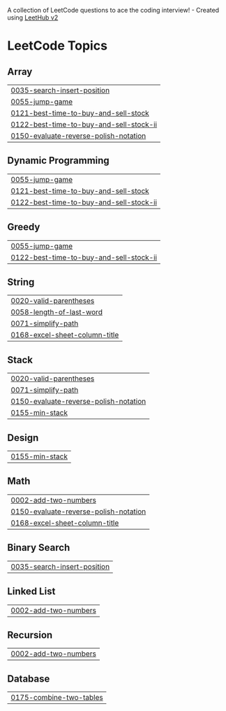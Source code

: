 A collection of LeetCode questions to ace the coding interview! - Created using [LeetHub v2](https://github.com/arunbhardwaj/LeetHub-2.0)
<!---LeetCode Topics Start-->
# LeetCode Topics
## Array
|  |
| ------- |
| [0035-search-insert-position](https://github.com/ShalakaPawar/Data-Structures/tree/master/0035-search-insert-position) |
| [0055-jump-game](https://github.com/ShalakaPawar/Data-Structures/tree/master/0055-jump-game) |
| [0121-best-time-to-buy-and-sell-stock](https://github.com/ShalakaPawar/Data-Structures/tree/master/0121-best-time-to-buy-and-sell-stock) |
| [0122-best-time-to-buy-and-sell-stock-ii](https://github.com/ShalakaPawar/Data-Structures/tree/master/0122-best-time-to-buy-and-sell-stock-ii) |
| [0150-evaluate-reverse-polish-notation](https://github.com/ShalakaPawar/Data-Structures/tree/master/0150-evaluate-reverse-polish-notation) |
## Dynamic Programming
|  |
| ------- |
| [0055-jump-game](https://github.com/ShalakaPawar/Data-Structures/tree/master/0055-jump-game) |
| [0121-best-time-to-buy-and-sell-stock](https://github.com/ShalakaPawar/Data-Structures/tree/master/0121-best-time-to-buy-and-sell-stock) |
| [0122-best-time-to-buy-and-sell-stock-ii](https://github.com/ShalakaPawar/Data-Structures/tree/master/0122-best-time-to-buy-and-sell-stock-ii) |
## Greedy
|  |
| ------- |
| [0055-jump-game](https://github.com/ShalakaPawar/Data-Structures/tree/master/0055-jump-game) |
| [0122-best-time-to-buy-and-sell-stock-ii](https://github.com/ShalakaPawar/Data-Structures/tree/master/0122-best-time-to-buy-and-sell-stock-ii) |
## String
|  |
| ------- |
| [0020-valid-parentheses](https://github.com/ShalakaPawar/Data-Structures/tree/master/0020-valid-parentheses) |
| [0058-length-of-last-word](https://github.com/ShalakaPawar/Data-Structures/tree/master/0058-length-of-last-word) |
| [0071-simplify-path](https://github.com/ShalakaPawar/Data-Structures/tree/master/0071-simplify-path) |
| [0168-excel-sheet-column-title](https://github.com/ShalakaPawar/Data-Structures/tree/master/0168-excel-sheet-column-title) |
## Stack
|  |
| ------- |
| [0020-valid-parentheses](https://github.com/ShalakaPawar/Data-Structures/tree/master/0020-valid-parentheses) |
| [0071-simplify-path](https://github.com/ShalakaPawar/Data-Structures/tree/master/0071-simplify-path) |
| [0150-evaluate-reverse-polish-notation](https://github.com/ShalakaPawar/Data-Structures/tree/master/0150-evaluate-reverse-polish-notation) |
| [0155-min-stack](https://github.com/ShalakaPawar/Data-Structures/tree/master/0155-min-stack) |
## Design
|  |
| ------- |
| [0155-min-stack](https://github.com/ShalakaPawar/Data-Structures/tree/master/0155-min-stack) |
## Math
|  |
| ------- |
| [0002-add-two-numbers](https://github.com/ShalakaPawar/Data-Structures/tree/master/0002-add-two-numbers) |
| [0150-evaluate-reverse-polish-notation](https://github.com/ShalakaPawar/Data-Structures/tree/master/0150-evaluate-reverse-polish-notation) |
| [0168-excel-sheet-column-title](https://github.com/ShalakaPawar/Data-Structures/tree/master/0168-excel-sheet-column-title) |
## Binary Search
|  |
| ------- |
| [0035-search-insert-position](https://github.com/ShalakaPawar/Data-Structures/tree/master/0035-search-insert-position) |
## Linked List
|  |
| ------- |
| [0002-add-two-numbers](https://github.com/ShalakaPawar/Data-Structures/tree/master/0002-add-two-numbers) |
## Recursion
|  |
| ------- |
| [0002-add-two-numbers](https://github.com/ShalakaPawar/Data-Structures/tree/master/0002-add-two-numbers) |
## Database
|  |
| ------- |
| [0175-combine-two-tables](https://github.com/ShalakaPawar/Data-Structures/tree/master/0175-combine-two-tables) |
<!---LeetCode Topics End-->
